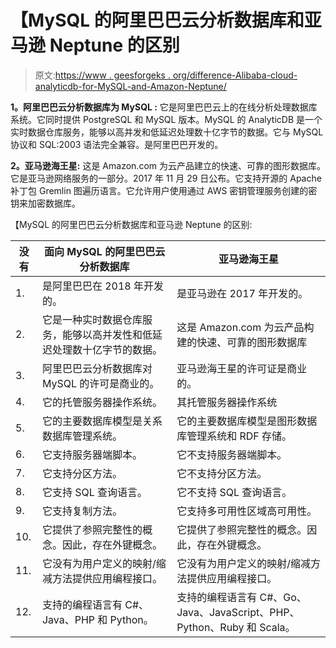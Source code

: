 # 【MySQL 的阿里巴巴云分析数据库和亚马逊 Neptune 的区别

> 原文:[https://www . geesforgeks . org/difference-Alibaba-cloud-analyticdb-for-MySQL-and-Amazon-Neptune/](https://www.geeksforgeeks.org/difference-between-alibaba-cloud-analyticdb-for-mysql-and-amazon-neptune/)

**1。阿里巴巴云分析数据库为 MySQL :**
它是阿里巴巴云上的在线分析处理数据库系统。它同时提供 PostgreSQL 和 MySQL 版本。MySQL 的 AnalyticDB 是一个实时数据仓库服务，能够以高并发和低延迟处理数十亿字节的数据。它与 MySQL 协议和 SQL:2003 语法完全兼容。是阿里巴巴开发的。

**2。亚马逊海王星:**
这是 Amazon.com 为云产品建立的快速、可靠的图形数据库。它是亚马逊网络服务的一部分。2017 年 11 月 29 日公布。它支持开源的 Apache 补丁包 Gremlin 图遍历语言。它允许用户使用通过 AWS 密钥管理服务创建的密钥来加密数据库。

【MySQL 的阿里巴巴云分析数据库和亚马逊 Neptune 的区别:

<center>

| 没有 | 面向 MySQL 的阿里巴巴云分析数据库 | 亚马逊海王星 |
| --- | --- | --- |
| 1. | 是阿里巴巴在 2018 年开发的。 | 是亚马逊在 2017 年开发的。 |
| 2. | 它是一种实时数据仓库服务，能够以高并发性和低延迟处理数十亿字节的数据。 | 这是 Amazon.com 为云产品构建的快速、可靠的图形数据库 |
| 3. | 阿里巴巴云分析数据库对 MySQL 的许可是商业的。 | 亚马逊海王星的许可证是商业的。 |
| 4. | 它的托管服务器操作系统。 | 其托管服务器操作系统 |
| 5. | 它的主要数据库模型是关系数据库管理系统。 | 它的主要数据库模型是图形数据库管理系统和 RDF 存储。 |
| 6. | 它支持服务器端脚本。 | 它不支持服务器端脚本。 |
| 7. | 它支持分区方法。 | 它不支持分区方法。 |
| 8. | 它支持 SQL 查询语言。 | 它不支持 SQL 查询语言。 |
| 9. | 它支持复制方法。 | 它支持多可用性区域高可用性。 |
| 10. | 它提供了参照完整性的概念。因此，存在外键概念。 | 它提供了参照完整性的概念。因此，存在外键概念。 |
| 11. | 它没有为用户定义的映射/缩减方法提供应用编程接口。 | 它没有为用户定义的映射/缩减方法提供应用编程接口。 |
| 12. | 支持的编程语言有 C#、Java、PHP 和 Python。 | 支持的编程语言有 C#、Go、Java、JavaScript、PHP、Python、Ruby 和 Scala。 |

</center>
